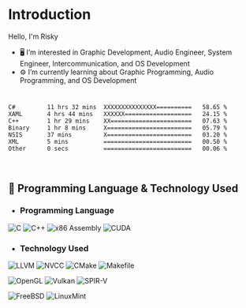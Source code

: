 # Introduction
Hello, I'm Risky

- 🖥️ I’m interested in Graphic Development, Audio Engineer, System Engineer, Intercommunication, and OS Development
- ⚙️ I’m currently learning about Graphic Programming, Audio Programming, and OS Development

#
<!--START_SECTION:waka-->

```assembly
C#         11 hrs 32 mins  XXXXXXXXXXXXXXX==========   58.65 %
XAML       4 hrs 44 mins   XXXXXX===================   24.15 %
C++        1 hr 29 mins    XX=======================   07.63 %
Binary     1 hr 8 mins     X========================   05.79 %
NSIS       37 mins         X========================   03.20 %
XML        5 mins          =========================   00.50 %
Other      0 secs          =========================   00.06 %
```

<!--END_SECTION:waka-->
 
<br>

 ## 📜 Programming Language & Technology Used

- ### Programming Language
![C](https://img.shields.io/badge/C-2e3a96?style=for-the-badge&logo=c&logoColor=white)
![C++](https://img.shields.io/badge/C++-0a85cf?style=for-the-badge&logo=c%2B%2B&logoColor=white)
![x86 Assembly](https://img.shields.io/badge/x86_Assembly-black?style=for-the-badge&logo=x86-64&logoColor=green)
![CUDA](https://img.shields.io/badge/CUDA-76B900?style=for-the-badge&logo=nvidia&logoColor=white)

- ### Technology Used
![LLVM](https://img.shields.io/badge/LLVM-262D3A?style=for-the-badge&logo=llvm&logoColor=white)
![NVCC](https://img.shields.io/badge/NVCC-6eeb34?style=for-the-badge&logo=nvidia&logoColor=white)
![CMake](https://img.shields.io/badge/CMake-064F8C?style=for-the-badge&logo=cmake&logoColor=white)
![Makefile](https://img.shields.io/badge/Makefile-555555?style=for-the-badge&logo=gnu-make&logoColor=white)

![OpenGL](https://img.shields.io/badge/opengl-52829f?style=for-the-badge&logo=opengl&logoColor=white)
![Vulkan](https://img.shields.io/badge/vulkan-a7152b?style=for-the-badge&logo=vulkan&logoColor=white)
![SPIR-V](https://img.shields.io/badge/SPIR--V-0049a4?style=for-the-badge&logo=xorg&logoColor=white)

![FreeBSD](https://img.shields.io/badge/FreeBSD-%234D4D4D?style=for-the-badge&logo=freebsd&logoColor=red&color=white)
![LinuxMint](https://img.shields.io/badge/LinuxMint-%66af3d?style=for-the-badge&logo=linux&logoColor=black&color=66af3d)


<!---
rhysqi1/rhysqi1 is a ✨ special ✨ repository because its `README.md` (this file) appears on your GitHub profile.
You can click the Preview link to take a look at your changes.
--->

